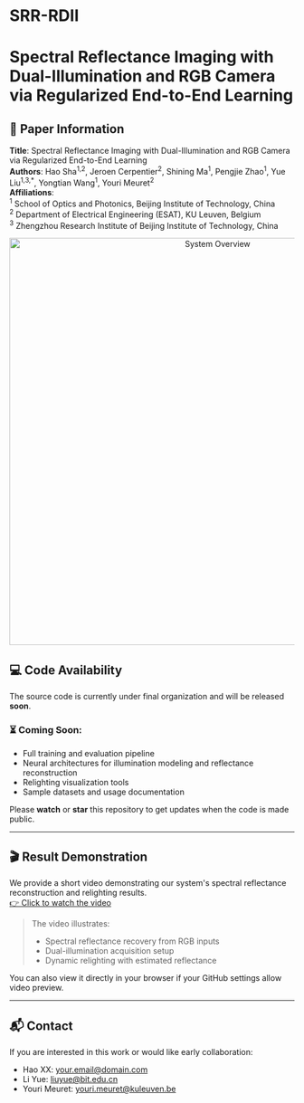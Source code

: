 # SRR-RDII
# Spectral Reflectance Imaging with Dual-Illumination and RGB Camera via Regularized End-to-End Learning

## 📄 Paper Information

**Title**: Spectral Reflectance Imaging with Dual-Illumination and RGB Camera via Regularized End-to-End Learning  
**Authors**: Hao Sha<sup>1,2</sup>, Jeroen Cerpentier<sup>2</sup>, Shining Ma<sup>1</sup>, Pengjie Zhao<sup>1</sup>, Yue Liu<sup>1,3,\*</sup>, Yongtian Wang<sup>1</sup>, Youri Meuret<sup>2</sup>  
**Affiliations**:  
<sup>1</sup> School of Optics and Photonics, Beijing Institute of Technology, China  
<sup>2</sup> Department of Electrical Engineering (ESAT), KU Leuven, Belgium  
<sup>3</sup> Zhengzhou Research Institute of Beijing Institute of Technology, China  

<p align="center">
  <img src="docs/fig2_framework.png" alt="System Overview" width="720"/>
</p>

## 💻 Code Availability

The source code is currently under final organization and will be released **soon**.

### ⏳ Coming Soon:
- Full training and evaluation pipeline
- Neural architectures for illumination modeling and reflectance reconstruction
- Relighting visualization tools
- Sample datasets and usage documentation

Please **watch** or **star** this repository to get updates when the code is made public.

---

## 🎬 Result Demonstration

We provide a short video demonstrating our system's spectral reflectance reconstruction and relighting results.  
[👉 Click to watch the video](./demo/demo_result.mp4)

> The video illustrates:  
> - Spectral reflectance recovery from RGB inputs  
> - Dual-illumination acquisition setup  
> - Dynamic relighting with estimated reflectance

You can also view it directly in your browser if your GitHub settings allow video preview.

---

## 📬 Contact

If you are interested in this work or would like early collaboration:

- Hao XX: your.email@domain.com  
- Li Yue: liuyue@bit.edu.cn  
- Youri Meuret: youri.meuret@kuleuven.be  
